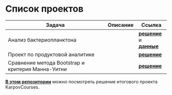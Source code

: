 # Список проектов

| Задача | Описание | Ссылка |
| ------ | -------- | ------ |
| Анализ бактериопланктона | | <a href="https://github.com/IanaSerezhkina/educational_project/blob/master/Bacterioplankton.R" target="_blank"><b>решение</b></a> и <br /><a href="https://github.com/IanaSerezhkina/educational_project/blob/master/%D0%9F%D1%80%D0%B8%D0%BC%D0%B5%D1%80.csv" target="_blank"><b>данные</b></a>|
| Проект по продуктовой аналитике |  | <a href="https://github.com/IanaSerezhkina/educational_project/blob/master/%D0%9F%D1%80%D0%BE%D0%B5%D0%BA%D1%82%20%D0%BF%D1%80%D0%BE%D0%B4%D1%83%D0%BA%D1%82%D0%BE%D0%B2%D0%B0%D1%8F%20%D0%B0%D0%BD%D0%B0%D0%BB%D0%B8%D1%82%D0%B8%D0%BA%D0%B0.xlsx" target="_blank"><b>решение</b></a> |
| Сравнение метода Bootstrap и критерия Манна-Уитни |  | <a href="https://github.com/IanaSerezhkina/educational_project/blob/master/%D0%A1%D1%80%D0%B0%D0%B2%D0%BD%D0%B5%D0%BD%D0%B8%D0%B5%20%D1%81%D1%80%D0%B5%D0%B4%D0%BD%D0%B8%D1%85%20%D0%BC%D0%B5%D0%B6%D0%B4%D1%83%20%D1%82%D0%B5%D1%81%D1%82%D0%BE%D0%BC%20%D0%B8%20%D0%BA%D0%BE%D0%BD%D1%82%D1%80%D0%BE%D0%BB%D0%B5%D0%BC%20%D0%BC%D0%B5%D1%82%D0%BE%D0%B4%D0%BE%D0%BC%20%D0%B1%D1%83%D1%82%D1%81%D1%82%D1%80%D0%B0%D0%BF%20%D0%B8%20%D0%BA%D1%80%D0%B8%D1%82%D0%B5%D1%80%D0%B8%D0%B5%D0%BC%20%D0%9C%D0%B0%D0%BD%D0%BD%D0%B0-%D0%A3%D0%B8%D1%82%D0%BD%D0%B8.ipynb" target="_blank"><b>решение</b></a>  |

<a href="https://github.com/IanaSerezhkina/KarpovCourses" target="_blank"><b>В этом репозитории</b></a> можно посмотреть решение итогового проекта KarpovCourses.
